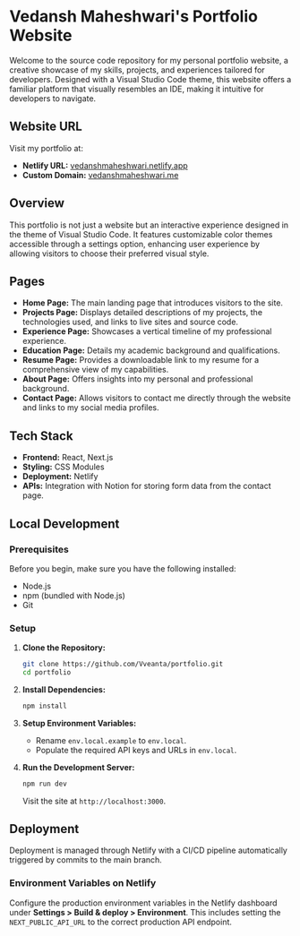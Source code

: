# Vedansh Maheshwari's Portfolio Website

Welcome to the source code repository for my personal portfolio website, a creative showcase of my skills, projects, and experiences tailored for developers. Designed with a Visual Studio Code theme, this website offers a familiar platform that visually resembles an IDE, making it intuitive for developers to navigate.

## Website URL

Visit my portfolio at:
- **Netlify URL:** [vedanshmaheshwari.netlify.app](https://vedanshmaheshwari.netlify.app)
- **Custom Domain:** [vedanshmaheshwari.me](https://vedanshmaheshwari.me)

## Overview

This portfolio is not just a website but an interactive experience designed in the theme of Visual Studio Code. It features customizable color themes accessible through a settings option, enhancing user experience by allowing visitors to choose their preferred visual style.

## Pages

- **Home Page:** The main landing page that introduces visitors to the site.
- **Projects Page:** Displays detailed descriptions of my projects, the technologies used, and links to live sites and source code.
- **Experience Page:** Showcases a vertical timeline of my professional experience.
- **Education Page:** Details my academic background and qualifications.
- **Resume Page:** Provides a downloadable link to my resume for a comprehensive view of my capabilities.
- **About Page:** Offers insights into my personal and professional background.
- **Contact Page:** Allows visitors to contact me directly through the website and links to my social media profiles.

## Tech Stack

- **Frontend:** React, Next.js
- **Styling:** CSS Modules
- **Deployment:** Netlify
- **APIs:** Integration with Notion for storing form data from the contact page.

## Local Development

### Prerequisites

Before you begin, make sure you have the following installed:
- Node.js
- npm (bundled with Node.js)
- Git

### Setup

1. **Clone the Repository:**
   ```bash
   git clone https://github.com/Vveanta/portfolio.git
   cd portfolio
   ```

2. **Install Dependencies:**
   ```bash
   npm install
   ```

3. **Setup Environment Variables:**
   - Rename `env.local.example` to `env.local`.
   - Populate the required API keys and URLs in `env.local`.

4. **Run the Development Server:**
   ```bash
   npm run dev
   ```
   Visit the site at `http://localhost:3000`.

## Deployment

Deployment is managed through Netlify with a CI/CD pipeline automatically triggered by commits to the main branch.

### Environment Variables on Netlify

Configure the production environment variables in the Netlify dashboard under **Settings > Build & deploy > Environment**. This includes setting the `NEXT_PUBLIC_API_URL` to the correct production API endpoint.


